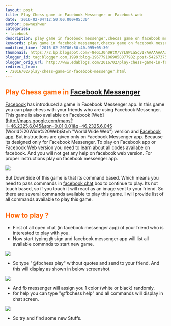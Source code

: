 ```yaml
---
layout: post
title: Play Chess game in Facebook Messenger or Facebook web
date: '2016-02-04T12:50:00.000+05:30'
author: pawneshwer
categories:
- facebook
description: play game in facebook messenger,checss game on facebook messenger to play with friends, easy way to play games on facebook messenger without any game installed
keywords: play game in facebook messenger,checss game on facebook messenger to play with friends, easy way to play games on facebook messenger without any game installed
modified_time: '2016-02-20T06:50:40.995+05:30'
thumbnail: https://2.bp.blogspot.com/-8eG1J0n0HtM/VrL8WLa5qvI/AAAAAAAAINs/MNkjeCm3KlI/s72-c/Screenshot_2016-02-04-12-15-33%2Bcopy.jpg
blogger_id: tag:blogger.com,1999:blog-1967791069058877982.post-5426737508362141225
blogger_orig_url: http://www.edablogs.com/2016/02/play-chess-game-in-facebook-messenger.html
redirect_from:
- /2016/02/play-chess-game-in-facebook-messenger.html
---
```


## <span style="color: #ff6600;">Play Chess game in [Facebook Messenger](https://Facebook.Com/home.php "Facebook Messenger")</span>

[Facebook](http://www.facebook.com "Faceboo") has introduced a game in Facebook Messenger app. In this game you can play chess with your friends who are using Facebook Messenger. This game is also available on Facebook [Web](http://maps.google.com/maps?ll=46.2325,6.045&spn=0.01,0.01&q=46.2325,6.045 (World%20Wide%20Web)&t=h "World Wide Web") version and [Facebook app](http://en.wikipedia.org/wiki/Facebook_Platform "Facebook Platform"). But instructions are given only on Facebook Messenger app. Because its designed only for Facebook Messenger. To play on Facebook app or Facebook Web version you need to learn about all codes availabe on facebook. And you will not get any help on facebook web version. For proper instructions play on facebook messenger app.

[![](https://2.bp.blogspot.com/-8eG1J0n0HtM/VrL8WLa5qvI/AAAAAAAAINs/MNkjeCm3KlI/s320/Screenshot_2016-02-04-12-15-33%2Bcopy.jpg)](https://2.bp.blogspot.com/-8eG1J0n0HtM/VrL8WLa5qvI/AAAAAAAAINs/MNkjeCm3KlI/s1600/Screenshot_2016-02-04-12-15-33%2Bcopy.jpg)

But DownSide of this game is that its command based. Which means you need to pass commands in [facebook chat](https://www.facebook.com/sitetour/chat.php "Facebook Chat") box to continue to play. Its not touch based, so if you touch it will react as an image sent to your friend. So there are several commands available to play this game. I will provide list of all commands available to play this game.

## <span style="color: #ff6600;">How to play ?</span>

*   First of all open chat (in facebook messenger app) of your friend who is interested to play with you.
*   Now start typing @ sign and facebook messenger app will list all available commnds to start new game.

[![](https://2.bp.blogspot.com/-Fh3j0VQyBuc/VrL62e2QUTI/AAAAAAAAINc/z6kp1htUMcs/s320/Screenshot_2016-02-04-12-18-01%2Bcopy.jpg)](https://2.bp.blogspot.com/-Fh3j0VQyBuc/VrL62e2QUTI/AAAAAAAAINc/z6kp1htUMcs/s1600/Screenshot_2016-02-04-12-18-01%2Bcopy.jpg)

*   So type "@fbchess play" without quotes and send to your friend. And this will display as shown in below screenshot.

[![](https://2.bp.blogspot.com/-Lcx9AWk5f6w/VrL61JbnVnI/AAAAAAAAINY/3JHrtK8tYhE/s320/Screenshot_2016-02-04-12-15-33%2Bcopy.jpg)](https://2.bp.blogspot.com/-Lcx9AWk5f6w/VrL61JbnVnI/AAAAAAAAINY/3JHrtK8tYhE/s1600/Screenshot_2016-02-04-12-15-33%2Bcopy.jpg)

*   And fb messenger will assign you 1 color (white or black) randomly.
*   for help you can type "@fbchess help" and all commands will display in chat screen.

[![](https://4.bp.blogspot.com/-9TQLpkvM434/VrL62i7xwII/AAAAAAAAINg/oAneJ2E_Rs0/s320/Screenshot_2016-02-04-12-39-30%2Bcopy.jpg)](https://4.bp.blogspot.com/-9TQLpkvM434/VrL62i7xwII/AAAAAAAAINg/oAneJ2E_Rs0/s1600/Screenshot_2016-02-04-12-39-30%2Bcopy.jpg)

*   So try and find some new Stuffs.